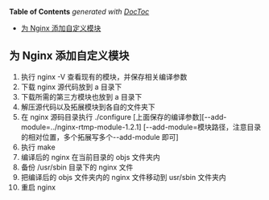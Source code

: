 <!-- START doctoc generated TOC please keep comment here to allow auto update -->
<!-- DON'T EDIT THIS SECTION, INSTEAD RE-RUN doctoc TO UPDATE -->
**Table of Contents**  *generated with [DocToc](https://github.com/thlorenz/doctoc)*

- [为 Nginx 添加自定义模块](#%E4%B8%BA-nginx-%E6%B7%BB%E5%8A%A0%E8%87%AA%E5%AE%9A%E4%B9%89%E6%A8%A1%E5%9D%97)

<!-- END doctoc generated TOC please keep comment here to allow auto update -->

## 为 Nginx 添加自定义模块

1. 执行 nginx -V 查看现有的模块，并保存相关编译参数
2. 下载 nginx 源代码放到 a 目录下
3. 下载所需的第三方模块也放到 a 目录下
4. 解压源代码以及拓展模块到各自的文件夹下
5. 在 nginx 源码目录执行 ./configure [上面保存的编译参数][--add-module=../nginx-rtmp-module-1.2.1] [--add-module=模块路径，注意目录的相对位置，多个拓展写多个--add-module 即可]
6. 执行 make
7. 编译后的 nginx 在当前目录的 objs 文件夹内
8. 备份 /usr/sbin 目录下的 nginx 文件
9. 把编译后的 objs 文件夹内的 nginx 文件移动到 usr/sbin 文件夹内
10. 重启 nginx
